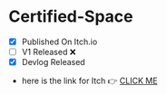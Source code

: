 # Certified-Space
- [x] Published On Itch.io 
- [ ] V1 Released :x:
- [x] Devlog Released

- here is the link for Itch :point_right: [CLICK ME](https://ayush-101.itch.io/certified-space)


